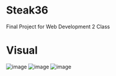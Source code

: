 # Steak36

Final Project for Web Development 2 Class

# Visual
![image](https://github.com/cindyvictoria01/Steak36/assets/56531858/b49e300c-0a04-4754-a624-a214b11f89b7)
![image](https://github.com/cindyvictoria01/Steak36/assets/56531858/32f17396-7820-4366-bbc8-6d2d561aae72)
![image](https://github.com/cindyvictoria01/Steak36/assets/56531858/07c3ef75-4323-4f28-8547-c67dc1aec947)
